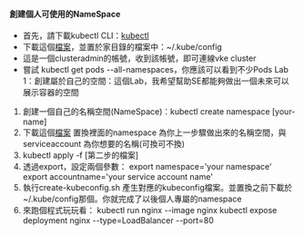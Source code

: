 #### 創建個人可使用的NameSpace
* 首先，請下載kubectl CLI：[kubectl](https://kubernetes.io/docs/tasks/tools/install-kubectl/)
* 下載這個[檔案](https://github.com/cdan/vfsi-hol/blob/master/create-account/kubeconfig)，並置於家目錄的檔案中：~/.kube/config
* 這是一個clusteradmin的帳號，收到該帳號，即可連線vke cluster
* 嘗試 kubectl get pods --all-namespaces，你應該可以看到不少Pods
Lab 1：創建屬於自己的空間：這個Lab，我希望幫助SE都能夠做出一個未來可以展示容器的空間
1. 創建一個自己的名稱空間(NameSpace)：kubectl create namespace [your-name]
2. 下載這個[檔案](https://github.com/cdan/vfsi-hol/blob/master/create-account/02-create-namespace-admin.yaml)
   置換裡面的namespace 為你上一步驟做出來的名稱空間，與
   serviceaccount 為你想要的名稱(可換可不換)
3. kubectl apply -f [第二步的檔案]
4. 透過export，設定兩個參數：
   export namespace='your namespace'
   export accountname='your service account name'
5. 執行create-kubeconfig.sh 產生對應的kubeconfig檔案。並置換之前下載於~/.kube/config那個。你就完成了以後個人專屬的namespace
6. 來跑個程式玩玩看：
   kubectl run nginx --image nginx
   kubectl expose deployment nginx --type=LoadBalancer --port=80